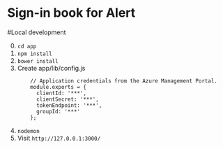 Sign-in book for Alert
===

#Local development

0. `cd app`
1. `npm install`
2. `bower install`
3. Create app/lib/config.js
	```
		// Application credentials from the Azure Management Portal.
		module.exports = {
		  clientId: '***',
		  clientSecret: '***',
		  tokenEndpoint: '***',
		  groupId: '***'
		};

	```
4. `nodemon`
5. Visit `http://127.0.0.1:3000/`
